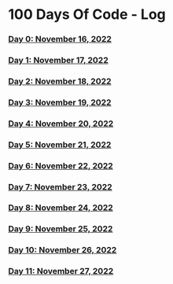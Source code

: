 # 100 Days Of Code - Log

### [Day 0: November 16, 2022](/Day%200/Day0.md)
<!--##### (comment)-->

### [Day 1: November 17, 2022](/Day%201/Day1.md)
<!--##### (comment)-->

### [Day 2: November 18, 2022](/Day%202/Day2.md)
<!--##### (comment)-->

### [Day 3: November 19, 2022](/Day%203/Day3.md)
<!--##### (comment)-->

### [Day 4: November 20, 2022](/Day%204/Day4.md)
<!--##### (comment)-->

### [Day 5: November 21, 2022](/Day%205/Day5.md)
<!--##### (comment)-->

### [Day 6: November 22, 2022](/Day%206/Day6.md)
<!--##### (comment)-->

### [Day 7: November 23, 2022](/Day%207/Day7.md)
<!--##### (comment)-->

### [Day 8: November 24, 2022](/Day%208/Day8.md)
<!--##### (comment)-->

### [Day 9: November 25, 2022](/Day%209/Day9.md)
<!--##### (comment)-->

### [Day 10: November 26, 2022](/Day%2010/Day10.md)
<!--##### (comment)-->

### [Day 11: November 27, 2022](/Day%2011/Day11)
<!--##### (comment)-->